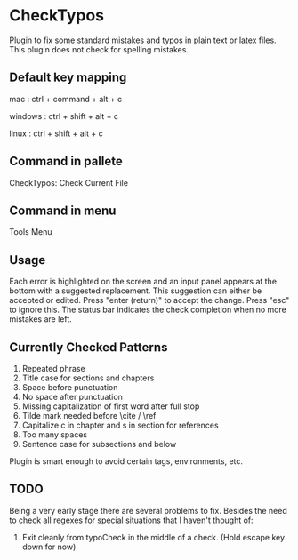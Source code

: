 CheckTypos
==========

Plugin to fix some standard mistakes and typos in plain text or
latex files. This plugin does not check for spelling mistakes.


Default key mapping
-------------------

mac     : ctrl + command + alt + c

windows : ctrl + shift + alt + c

linux   : ctrl + shift + alt + c


Command in pallete
------------------

CheckTypos: Check Current File

Command in menu
---------------

Tools Menu

Usage
-----

Each error is highlighted on the screen and an input panel appears
at the bottom with a suggested replacement. This suggestion can
either be accepted or edited. Press "enter (return)" to accept the change.
Press "esc" to ignore this. The status bar indicates the check
completion when no more mistakes are left.

Currently Checked Patterns
--------------------------

1. Repeated phrase
2. Title case for sections and chapters
3. Space before punctuation
4. No space after punctuation
5. Missing capitalization of first word after full stop
6. Tilde mark needed before \cite / \ref
7. Capitalize c in chapter and s in section for references
8. Too many spaces
9. Sentence case for subsections and below

Plugin is smart enough to avoid certain tags, environments, etc.

TODO
----

Being a very early stage there are several problems to fix. Besides
the need to check all regexes for special situations that I haven't
thought of:

1. Exit cleanly from typoCheck in the middle of a check. (Hold escape
key down for now)



